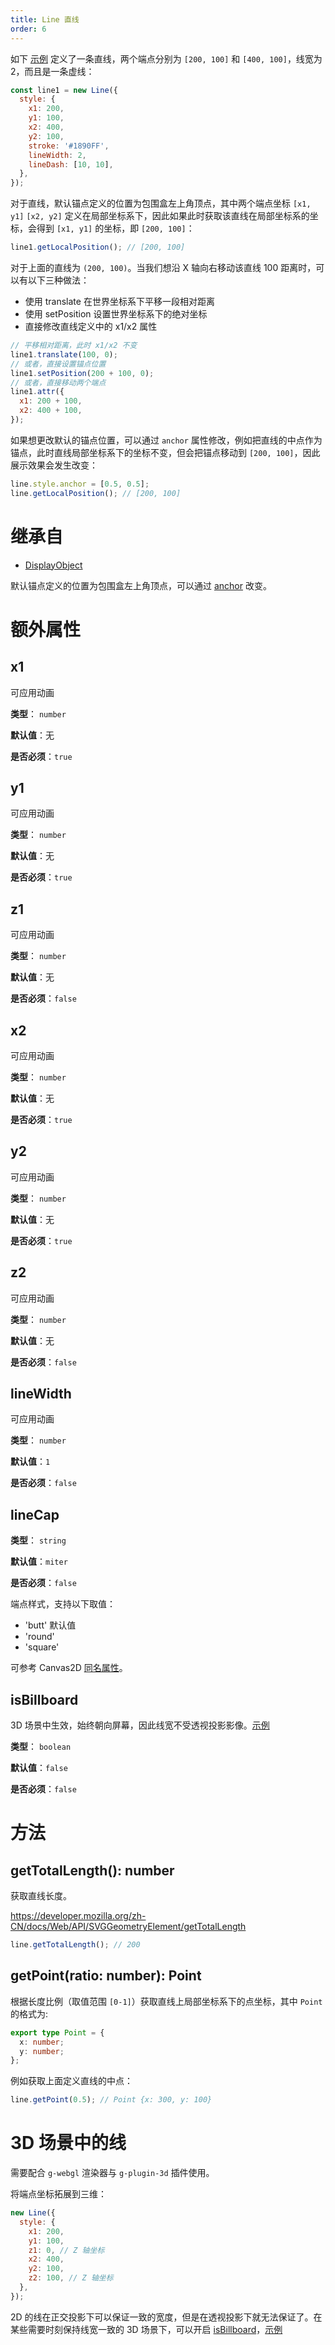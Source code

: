 ```yaml
---
title: Line 直线
order: 6
---
```


如下 [示例](/zh/examples/shape#line) 定义了一条直线，两个端点分别为 `[200, 100]` 和 `[400, 100]`，线宽为 2，而且是一条虚线：

```javascript
const line1 = new Line({
  style: {
    x1: 200,
    y1: 100,
    x2: 400,
    y2: 100,
    stroke: '#1890FF',
    lineWidth: 2,
    lineDash: [10, 10],
  },
});
```

对于直线，默认锚点定义的位置为包围盒左上角顶点，其中两个端点坐标 `[x1, y1]` `[x2, y2]` 定义在局部坐标系下，因此如果此时获取该直线在局部坐标系的坐标，会得到 `[x1, y1]` 的坐标，即 `[200, 100]`：

```js
line1.getLocalPosition(); // [200, 100]
```

对于上面的直线为 `(200, 100)`。当我们想沿 X 轴向右移动该直线 100 距离时，可以有以下三种做法：

- 使用 translate 在世界坐标系下平移一段相对距离
- 使用 setPosition 设置世界坐标系下的绝对坐标
- 直接修改直线定义中的 x1/x2 属性

```javascript
// 平移相对距离，此时 x1/x2 不变
line1.translate(100, 0);
// 或者，直接设置锚点位置
line1.setPosition(200 + 100, 0);
// 或者，直接移动两个端点
line1.attr({
  x1: 200 + 100,
  x2: 400 + 100,
});
```

如果想更改默认的锚点位置，可以通过 `anchor` 属性修改，例如把直线的中点作为锚点，此时直线局部坐标系下的坐标不变，但会把锚点移动到 `[200, 100]`，因此展示效果会发生改变：

```js
line.style.anchor = [0.5, 0.5];
line.getLocalPosition(); // [200, 100]
```

# 继承自

- [DisplayObject](/zh/docs/api/basic/display-object)

默认锚点定义的位置为包围盒左上角顶点，可以通过 [anchor](/zh/docs/api/display-object#anchor) 改变。

# 额外属性

## x1

<tag color="green" text="可应用动画">可应用动画</tag>

**类型**： `number`

**默认值**：无

**是否必须**：`true`

## y1

<tag color="green" text="可应用动画">可应用动画</tag>

**类型**： `number`

**默认值**：无

**是否必须**：`true`

## z1

<tag color="green" text="可应用动画">可应用动画</tag>

**类型**： `number`

**默认值**：无

**是否必须**：`false`

## x2

<tag color="green" text="可应用动画">可应用动画</tag>

**类型**： `number`

**默认值**：无

**是否必须**：`true`

## y2

<tag color="green" text="可应用动画">可应用动画</tag>

**类型**： `number`

**默认值**：无

**是否必须**：`true`

## z2

<tag color="green" text="可应用动画">可应用动画</tag>

**类型**： `number`

**默认值**：无

**是否必须**：`false`

## lineWidth

<tag color="green" text="可应用动画">可应用动画</tag>

**类型**： `number`

**默认值**：`1`

**是否必须**：`false`

## lineCap

**类型**： `string`

**默认值**：`miter`

**是否必须**：`false`

端点样式，支持以下取值：

- 'butt' 默认值
- 'round'
- 'square'

可参考 Canvas2D [同名属性](https://developer.mozilla.org/zh-CN/docs/Web/API/CanvasRenderingContext2D/lineCap)。

## isBillboard

3D 场景中生效，始终朝向屏幕，因此线宽不受透视投影影像。[示例](/zh/examples/3d#force-3d)

**类型**： `boolean`

**默认值**：`false`

**是否必须**：`false`

# 方法

## getTotalLength(): number

获取直线长度。

https://developer.mozilla.org/zh-CN/docs/Web/API/SVGGeometryElement/getTotalLength

```js
line.getTotalLength(); // 200
```

## getPoint(ratio: number): Point

根据长度比例（取值范围 `[0-1]`）获取直线上局部坐标系下的点坐标，其中 `Point` 的格式为:

```ts
export type Point = {
  x: number;
  y: number;
};
```

例如获取上面定义直线的中点：

```js
line.getPoint(0.5); // Point {x: 300, y: 100}
```

# 3D 场景中的线

需要配合 `g-webgl` 渲染器与 `g-plugin-3d` 插件使用。

将端点坐标拓展到三维：

```js
new Line({
  style: {
    x1: 200,
    y1: 100,
    z1: 0, // Z 轴坐标
    x2: 400,
    y2: 100,
    z2: 100, // Z 轴坐标
  },
});
```

2D 的线在正交投影下可以保证一致的宽度，但是在透视投影下就无法保证了。在某些需要时刻保持线宽一致的 3D 场景下，可以开启 [isBillboard](/zh/docs/api/basic/line#isbillboard)，[示例](/zh/examples/3d#force-3d)
